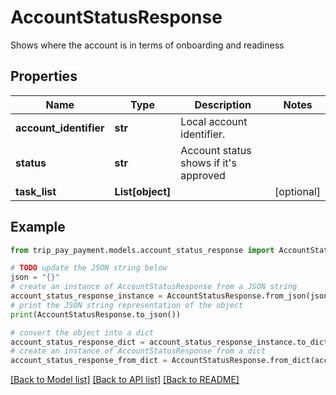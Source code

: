 # AccountStatusResponse

Shows where the account is in terms of onboarding and readiness

## Properties

Name | Type | Description | Notes
------------ | ------------- | ------------- | -------------
**account_identifier** | **str** | Local account identifier. | 
**status** | **str** | Account status shows if it&#39;s approved | 
**task_list** | **List[object]** |  | [optional] 

## Example

```python
from trip_pay_payment.models.account_status_response import AccountStatusResponse

# TODO update the JSON string below
json = "{}"
# create an instance of AccountStatusResponse from a JSON string
account_status_response_instance = AccountStatusResponse.from_json(json)
# print the JSON string representation of the object
print(AccountStatusResponse.to_json())

# convert the object into a dict
account_status_response_dict = account_status_response_instance.to_dict()
# create an instance of AccountStatusResponse from a dict
account_status_response_from_dict = AccountStatusResponse.from_dict(account_status_response_dict)
```
[[Back to Model list]](../README.md#documentation-for-models) [[Back to API list]](../README.md#documentation-for-api-endpoints) [[Back to README]](../README.md)


